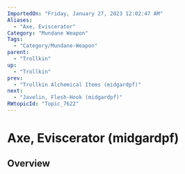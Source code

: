 ```yaml
---
ImportedOn: "Friday, January 27, 2023 12:02:47 AM"
Aliases:
  - "Axe, Eviscerator"
Category: "Mundane Weapon"
Tags:
  - "Category/Mundane-Weapon"
parent:
  - "Trollkin"
up:
  - "Trollkin"
prev:
  - "Trollkin Alchemical Items (midgardpf)"
next:
  - "Javelin, Flesh-Hook (midgardpf)"
RWtopicId: "Topic_7622"
---
```

# Axe, Eviscerator (midgardpf)
## Overview
